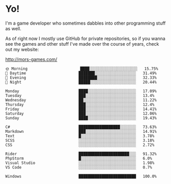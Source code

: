 # Yo!

I'm a game developer who sometimes dabbles into other programming stuff as well.

As of right now I mostly use GitHub for private repositories, so if you wanna see the games and other stuff I've made over the course of years, check out my website: 

http://mors-games.com/

<!--START_SECTION:waka-->
```text
🌞 Morning                       ████░░░░░░░░░░░░░░░░░░░░░   15.75% 
🌆 Daytime                       ███████░░░░░░░░░░░░░░░░░░   31.49% 
🌃 Evening                       ████████░░░░░░░░░░░░░░░░░   32.33% 
🌙 Night                         █████░░░░░░░░░░░░░░░░░░░░   20.44%

```
```text
Monday                          ████░░░░░░░░░░░░░░░░░░░░░   17.09% 
Tuesday                         ███░░░░░░░░░░░░░░░░░░░░░░   13.4% 
Wednesday                       ██░░░░░░░░░░░░░░░░░░░░░░░   11.22% 
Thursday                        ███░░░░░░░░░░░░░░░░░░░░░░   12.4% 
Friday                          ███░░░░░░░░░░░░░░░░░░░░░░   14.41% 
Saturday                        ███░░░░░░░░░░░░░░░░░░░░░░   12.06% 
Sunday                          ████░░░░░░░░░░░░░░░░░░░░░   19.43%

```


```text
C#                              ██████████████████░░░░░░░   73.63% 
Markdown                        ███░░░░░░░░░░░░░░░░░░░░░░   14.91% 
Text                            █░░░░░░░░░░░░░░░░░░░░░░░░   3.78% 
SCSS                            ░░░░░░░░░░░░░░░░░░░░░░░░░   3.18% 
CSS                             ░░░░░░░░░░░░░░░░░░░░░░░░░   2.72%

Rider                           ██████████████████████░░░   91.32% 
PhpStorm                        █░░░░░░░░░░░░░░░░░░░░░░░░   6.0% 
Visual Studio                   ░░░░░░░░░░░░░░░░░░░░░░░░░   1.98% 
VS Code                         ░░░░░░░░░░░░░░░░░░░░░░░░░   0.7%

Windows                         █████████████████████████   100.0%
```


<!--END_SECTION:waka-->
